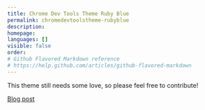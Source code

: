 ```yaml
---
title: Chrome Dev Tools Theme Ruby Blue
permalink: chromedevtoolstheme-rubyblue
description: 
homepage: 
languages: []
visible: false
order: 
# Github Flavored Markdown reference
# https://help.github.com/articles/github-flavored-markdown
---
```



This theme still needs some love, so please feel free to contribute!

[Blog post](http://cbateman.com/blog/chrome-devtools-theme/)